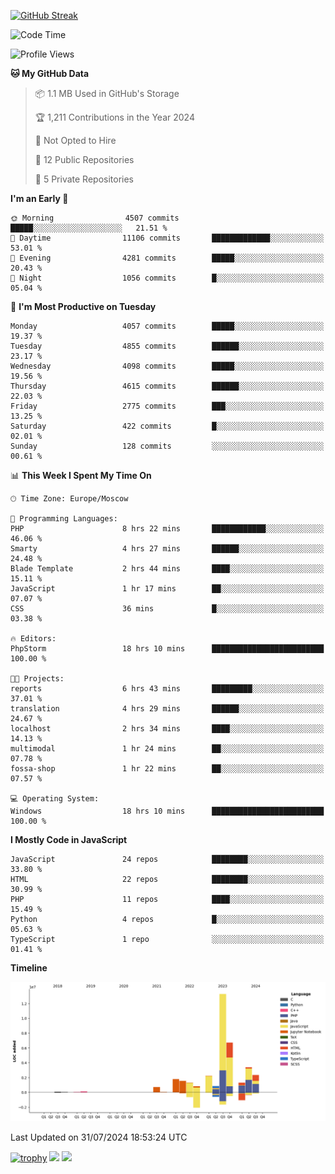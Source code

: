[![GitHub Streak](https://github-readme-streak-stats.herokuapp.com/?user=yogik10)](https://git.io/streak-stats)
<!--START_SECTION:waka-->
![Code Time](http://img.shields.io/badge/Code%20Time-739%20hrs%2038%20mins-blue)

![Profile Views](http://img.shields.io/badge/Profile%20Views-1-blue)

**🐱 My GitHub Data** 

> 📦 1.1 MB Used in GitHub's Storage 
 > 
> 🏆 1,211 Contributions in the Year 2024
 > 
> 🚫 Not Opted to Hire
 > 
> 📜 12 Public Repositories 
 > 
> 🔑 5 Private Repositories 
 > 
**I'm an Early 🐤** 

```text
🌞 Morning                4507 commits        █████░░░░░░░░░░░░░░░░░░░░   21.51 % 
🌆 Daytime                11106 commits       █████████████░░░░░░░░░░░░   53.01 % 
🌃 Evening                4281 commits        █████░░░░░░░░░░░░░░░░░░░░   20.43 % 
🌙 Night                  1056 commits        █░░░░░░░░░░░░░░░░░░░░░░░░   05.04 % 
```
📅 **I'm Most Productive on Tuesday** 

```text
Monday                   4057 commits        █████░░░░░░░░░░░░░░░░░░░░   19.37 % 
Tuesday                  4855 commits        ██████░░░░░░░░░░░░░░░░░░░   23.17 % 
Wednesday                4098 commits        █████░░░░░░░░░░░░░░░░░░░░   19.56 % 
Thursday                 4615 commits        ██████░░░░░░░░░░░░░░░░░░░   22.03 % 
Friday                   2775 commits        ███░░░░░░░░░░░░░░░░░░░░░░   13.25 % 
Saturday                 422 commits         █░░░░░░░░░░░░░░░░░░░░░░░░   02.01 % 
Sunday                   128 commits         ░░░░░░░░░░░░░░░░░░░░░░░░░   00.61 % 
```


📊 **This Week I Spent My Time On** 

```text
🕑︎ Time Zone: Europe/Moscow

💬 Programming Languages: 
PHP                      8 hrs 22 mins       ████████████░░░░░░░░░░░░░   46.06 % 
Smarty                   4 hrs 27 mins       ██████░░░░░░░░░░░░░░░░░░░   24.48 % 
Blade Template           2 hrs 44 mins       ████░░░░░░░░░░░░░░░░░░░░░   15.11 % 
JavaScript               1 hr 17 mins        ██░░░░░░░░░░░░░░░░░░░░░░░   07.07 % 
CSS                      36 mins             █░░░░░░░░░░░░░░░░░░░░░░░░   03.38 % 

🔥 Editors: 
PhpStorm                 18 hrs 10 mins      █████████████████████████   100.00 % 

🐱‍💻 Projects: 
reports                  6 hrs 43 mins       █████████░░░░░░░░░░░░░░░░   37.01 % 
translation              4 hrs 29 mins       ██████░░░░░░░░░░░░░░░░░░░   24.67 % 
localhost                2 hrs 34 mins       ████░░░░░░░░░░░░░░░░░░░░░   14.13 % 
multimodal               1 hr 24 mins        ██░░░░░░░░░░░░░░░░░░░░░░░   07.78 % 
fossa-shop               1 hr 22 mins        ██░░░░░░░░░░░░░░░░░░░░░░░   07.57 % 

💻 Operating System: 
Windows                  18 hrs 10 mins      █████████████████████████   100.00 % 
```

**I Mostly Code in JavaScript** 

```text
JavaScript               24 repos            ████████░░░░░░░░░░░░░░░░░   33.80 % 
HTML                     22 repos            ████████░░░░░░░░░░░░░░░░░   30.99 % 
PHP                      11 repos            ████░░░░░░░░░░░░░░░░░░░░░   15.49 % 
Python                   4 repos             █░░░░░░░░░░░░░░░░░░░░░░░░   05.63 % 
TypeScript               1 repo              ░░░░░░░░░░░░░░░░░░░░░░░░░   01.41 % 
```



**Timeline**

![Lines of Code chart](https://raw.githubusercontent.com/Yogik10/Yogik10/main/assets/bar_graph.png)


 Last Updated on 31/07/2024 18:53:24 UTC
<!--END_SECTION:waka-->
[![trophy](https://github-profile-trophy.vercel.app/?username=yogik10)](https://github.com/ryo-ma/github-profile-trophy)
![](https://github-profile-summary-cards.vercel.app/api/cards/profile-details?username=yogik10&theme=solarized_dark)
![](https://github-profile-summary-cards.vercel.app/api/cards/most-commit-language?username=yogik10&theme=solarized_dark)


